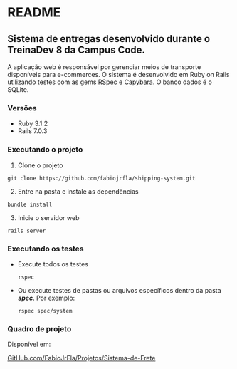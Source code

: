 # README
## Sistema de entregas desenvolvido durante o TreinaDev 8 da Campus Code.

A aplicação web é responsável por gerenciar meios de transporte disponíveis para e-commerces. O sistema é desenvolvido em Ruby on Rails utilizando testes com as gems [RSpec](https://github.com/rspec/rspec-rails) e [Capybara](https://github.com/teamcapybara/capybara). O banco dados é o SQLite.

### Versões
- Ruby 3.1.2
- Rails 7.0.3

### Executando o projeto
1. Clone o projeto
  ```
  git clone https://github.com/fabiojrfla/shipping-system.git
  ```
2. Entre na pasta e instale as dependências
  ```
  bundle install
  ```
3. Inicie o servidor web
  ```
  rails server
  ```

### Executando os testes
- Execute todos os testes
  ```
  rspec
  ```
- Ou execute testes de pastas ou arquivos específicos dentro da pasta ***spec***. Por exemplo:
  ```
  rspec spec/system
  ```

### Quadro de projeto
Disponível em:

[GitHub.com/FabioJrFla/Projetos/Sistema-de-Frete](https://github.com/users/fabiojrfla/projects/1/views/1?layout=board)
